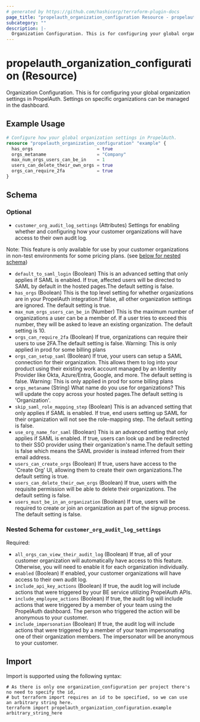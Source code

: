 ```yaml
---
# generated by https://github.com/hashicorp/terraform-plugin-docs
page_title: "propelauth_organization_configuration Resource - propelauth"
subcategory: ""
description: |-
  Organization Configuration. This is for configuring your global organization settings in PropelAuth. Settings on specific organizations can be managed in the dashboard.
---
```


# propelauth_organization_configuration (Resource)

Organization Configuration. This is for configuring your global organization settings in PropelAuth. Settings on specific organizations can be managed in the dashboard.

## Example Usage

```terraform
# Configure how your global organization settings in PropelAuth.
resource "propelauth_organization_configuration" "example" {
  has_orgs                        = true
  orgs_metaname                   = "Company"
  max_num_orgs_users_can_be_in    = 1
  users_can_delete_their_own_orgs = true
  orgs_can_require_2fa            = true
}
```

<!-- schema generated by tfplugindocs -->
## Schema

### Optional

- `customer_org_audit_log_settings` (Attributes) Settings for enabling whether and configuring how your customer organizations will have access to their own audit log.

Note: This feature is only available for use by your customer organizations in non-test environments for some pricing plans. (see [below for nested schema](#nestedatt--customer_org_audit_log_settings))
- `default_to_saml_login` (Boolean) This is an advanced setting that only applies if SAML is enabled. If true, affected users will be directed to SAML by default in the hosted pages.The default setting is false.
- `has_orgs` (Boolean) This is the top level setting for whether organizations are in your PropelAuth integration.If false, all other organization settings are ignored. The default setting is true.
- `max_num_orgs_users_can_be_in` (Number) This is the maximum number of organizations a user can be a member of. If a user tries to exceed this number, they will be asked to leave an existing organization. The default setting is 10.
- `orgs_can_require_2fa` (Boolean) If true, organizations can require their users to use 2FA.The default setting is false. Warning: This is only applied in prod for some billing plans
- `orgs_can_setup_saml` (Boolean) If true, your users can setup a SAML connection for their organization. This allows them to log into your product using their existing work account managed by an Identity Provider like Okta, Azure/Entra, Google, and more. The default setting is false. Warning: This is only applied in prod for some billing plans
- `orgs_metaname` (String) What name do you use for organizations? This will update the copy across your hosted pages.The default setting is 'Organization'.
- `skip_saml_role_mapping_step` (Boolean) This is an advanced setting that only applies if SAML is enabled. If true, end users setting up SAML for their organization will not see the role-mapping step. The default setting is false.
- `use_org_name_for_saml` (Boolean) This is an advanced setting that only applies if SAML is enabled. If true, users can look up and be redirected to their SSO provider using their organization's name.The default setting is false which means the SAML provider is instead inferred from their email address.
- `users_can_create_orgs` (Boolean) If true, users have access to the 'Create Org' UI, allowing them to create their own organizations.The default setting is true.
- `users_can_delete_their_own_orgs` (Boolean) If true, users with the requisite permission will be able to delete their organizations. The default setting is false.
- `users_must_be_in_an_organization` (Boolean) If true, users will be required to create or join an organization as part of the signup process. The default setting is false.

<a id="nestedatt--customer_org_audit_log_settings"></a>
### Nested Schema for `customer_org_audit_log_settings`

Required:

- `all_orgs_can_view_their_audit_log` (Boolean) If true, all of your customer organization will automatically have access to this feature. Otherwise, you will need to enable it for each organization individually.
- `enabled` (Boolean) If enabled, your customer organizations will have access to their own audit log.
- `include_api_key_actions` (Boolean) If true, the audit log will include actions that were triggered by your BE service utilizing PropelAuth APIs.
- `include_employee_actions` (Boolean) If true, the audit log will include actions that were triggered by a member of your team using the PropelAuth dashboard. The person who triggered the action will be anonymous to your customer.
- `include_impersonation` (Boolean) If true, the audit log will include actions that were triggered by a member of your team impersonating one of their organization members. The impersonator will be anonymous to your customer.

## Import

Import is supported using the following syntax:

```shell
# As there is only one organization_configuration per project there's no need to specify the id,
# but terraform import requires an id to be specified, so we can use an arbitrary string here.
terraform import propelauth_organization_configuration.example arbitrary_string_here
```

